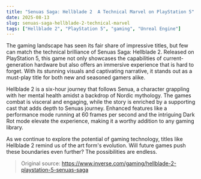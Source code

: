 ```yaml
---
title: "Senuas Saga: Hellblade 2  A Technical Marvel on PlayStation 5"
date: 2025-08-13
slug: senuas-saga-hellblade-2-technical-marvel
tags: ["Hellblade 2", "PlayStation 5", "gaming", "Unreal Engine"]
---
```


The gaming landscape has seen its fair share of impressive titles, but few can match the technical brilliance of Senuas Saga: Hellblade 2. Released on PlayStation 5, this game not only showcases the capabilities of current-generation hardware but also offers an immersive experience that is hard to forget. With its stunning visuals and captivating narrative, it stands out as a must-play title for both new and seasoned gamers alike.

Hellblade 2 is a six-hour journey that follows Senua, a character grappling with her mental health amidst a backdrop of Nordic mythology. The games combat is visceral and engaging, while the story is enriched by a supporting cast that adds depth to Senuas journey. Enhanced features like a performance mode running at 60 frames per second and the intriguing Dark Rot mode elevate the experience, making it a worthy addition to any gaming library.

As we continue to explore the potential of gaming technology, titles like Hellblade 2 remind us of the art form's evolution. Will future games push these boundaries even further? The possibilities are endless.
> Original source: https://www.inverse.com/gaming/hellblade-2-playstation-5-senuas-saga